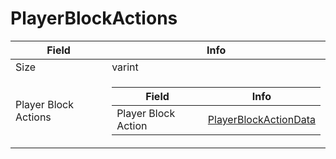 # PlayerBlockActions

<table><thead><tr><th>Field</th><th>Info</th></tr></thead><tbody>
<tr><td>Size</td><td>varint</td></tr>
<tr><td>Player Block Actions</td><td><table><thead><tr><th>Field</th><th>Info</th></tr></thead><tbody>
  <tr><td>Player Block Action</td><td><a href="../types/PlayerBlockActionData.md">PlayerBlockActionData</a></td></tr>
  </tbody></table></td></tr>
</tbody></table>